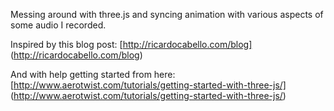 Messing around with three.js and syncing animation with various aspects of some audio I recorded.

Inspired by this blog post: [http://ricardocabello.com/blog] (http://ricardocabello.com/blog)

And with help getting started from here: [http://www.aerotwist.com/tutorials/getting-started-with-three-js/] (http://www.aerotwist.com/tutorials/getting-started-with-three-js/)

